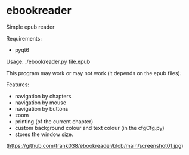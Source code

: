 # ebookreader
Simple epub reader

Requirements:
- pyqt6

Usage: ./ebookreader.py file.epub

This program may work or may not work (it depends on the epub files).

Features:
- navigation by chapters
- navigation by mouse
- navigation by buttons
- zoom
- printing (of the current chapter)
- custom background colour and text colour (in the cfgCfg.py)
- stores the window size.

(https://github.com/frank038/ebookreader/blob/main/screenshot01.jpg)
